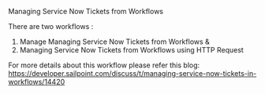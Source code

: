 Managing Service Now Tickets from Workflows

There are two workflows :

  1. Manage Managing Service Now Tickets from Workflows &
  2. Managing Service Now Tickets from Workflows using HTTP Request

For more details about this workflow please refer this blog:
https://developer.sailpoint.com/discuss/t/managing-service-now-tickets-in-workflows/14420